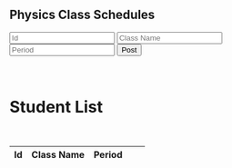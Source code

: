 <head>
	<script src="https://ajax.googleapis.com/ajax/libs/jquery/3.6.1/jquery.min.js"></script>
</head>

## Physics Class Schedules


<!-- Create inputs for search and question -->


<input id="id" placeholder="Id">
<input id="classname" placeholder="Class Name">
<input id="period" placeholder="Period">
<button onclick="post()">Post</button>
<br>
<!-- Create table to display question posts -->
<body>
<br>
<br>
<h1 class="text-center m-5 text-success">Student List</h1>
     <br>
    <div class="table-responsive mx-5">
        <table >
            <thead>
                <tr>
                    <th scope="col">Id</th>
                    <th scope="col">Class Name</th>
                    <th scope="col">Period</th>
                    <!-- Update and delete -->
                    <th scope="col"></th>
                    <th scope="col"></th>
                </tr>
            </thead>
            <tbody class="table-group-divider" id="classes">
            </tbody>
        </table>
    </div>
 	<script>
        // prepare fetch urls
        // const club_url = "http://localhost:8192/api/club";
        const classes_url = "https://hetvitrivedi.tk/api/classes";
        const get_url = classes_url + "/";
        const classesContainer = document.getElementById("classes");
        // prepare fetch GET options
        const options = {
            method: 'GET', // *GET, POST, PUT, DELETE, etc.
            // mode: 'cors', // no-cors, *cors, same-origin
            cache: 'default', // *default, no-cache, reload, force-cache, only-if-cached
            // credentials: 'same-origin', // include, same-origin, omit
            headers: {
            'Content-Type': 'application/json'
            // 'Content-Type': 'application/x-www-form-urlencoded',
            },
        };
        // fetch the API
        fetch(get_url, options)
            // response is a RESTful "promise" on any successful fetch
            .then(response => {
            // check for response errors
            if (response.status !== 200) {
                error('GET API response failure: ' + response.status);
                return;
            }
            // valid response will have JSON data
            response.json().then(data => {
                for (const row of data) {
                    console.log(row);
                    // columns
                    const tr = document.createElement("tr");
                    const id = document.createElement("td");
                    const classname = document.createElement("td");
                    const period = document.createElement("td");
                    id.innerHTML = row.id;
                    classname.innerHTML = row.classname;
                    period.innerHTML = row.period;
                    // add all columns to the row
                    tr.appendChild(id);
                    tr.appendChild(classname);
                    tr.appendChild(period);
                    // add row to table
                    classesContainer.appendChild(tr);
                }    
            })
        })
        // catch fetch errors (ie Nginx ACCESS to server blocked)
        .catch(err => {
            error(err + " " + get_url);
        });
        // Something went wrong with actions or responses
        function error(err) {
            // log as Error in console
            console.error(err);
            // append error to resultContainer
            const tr = document.createElement("tr");
            const td = document.createElement("td");
            td.innerHTML = err;
            tr.appendChild(td);
            classesContainer.appendChild(tr);
        }
        /* Create equation */
          function addClass() {
	        const postOptions = {
                method: 'POST', // *GET, POST, PUT, DELETE, etc.
                // mode: 'cors', // no-cors, *cors, same-origin
                cache: 'default', // *default, no-cache, reload, force-cache, only-if-cached
                // credentials: 'same-origin', // include, same-origin, omit
                headers: {
                'Content-Type': 'application/json'
                // 'Content-Type': 'application/x-www-form-urlencoded',
                },
            };
	// var problemData = new URLSearchParams();
	// problemData.append(`problem`, document.getElementById("question").value);
	// problemData.append(`Unit`, document.getElementById("unit").value);
	// problemData.append(`Topic`, document.getElementById("topic").value);
	// problemData.append(`Tags`, document.getElementById("tags").value);
            var url = "https://hetvitrivedi.tk/api/classes/add";
            url += "?person_id=" + person_id;
            url += "&classname=" + document.getElementById("classname").value;
            url += "&period=" + document.getElementById("period").value;
            // fetch the API
            fetch(url, postOptions)
	// response is a RESTful "promise" on any successful fetch
	.then(response => {
	// check for response errors
	if (response.status !== 200) {
		error("PUT API response failure: " + response.status)
		return;  // api failure
	}
	// valid response will have JSON data
	response.json().then(data => {
		console.log(data);
	})
        })
        // catch fetch errors (ie Nginx ACCESS to server blocked)
        .catch(err => {
        console.log(err + " ");
        });
    }
    function addTableRow(id, classname, period) {
        let tableRow = document.createElement("tr");
        let idCell = document.createElement("td");
        tableRow.appendChild(idCell);
        let classnameCell = document.createElement("td");
        classnameCell.innerText = classname;
        tableRow.appendChild(classnameCell);
        let periodCell = document.createElement("td");
        periodCell.innerText = period;
        tableRow.appendChild(periodCell);
        document.getElementById("classes").appendChild(tableRow);
    }
    function removeTableRows() {
        let numRows = document.getElementById("classes").rows.length;
        for (let i = numRows-1; i > 0; i--) {
            document.getElementById("classes").removeChild(document.getElementById("classes").rows[i]);
        }
    }
    </script>
<body>




